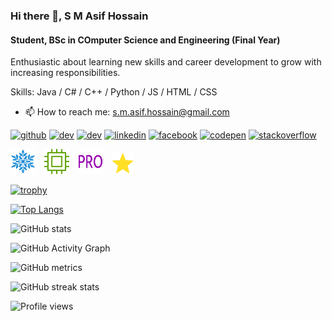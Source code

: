 ### Hi there 👋, S M Asif Hossain
#### Student, BSc in COmputer Science and Engineering (Final Year)
Enthusiastic about learning new skills and career development to grow with increasing responsibilities.

Skills: Java / C# / C++ / Python / JS / HTML / CSS

- 📫 How to reach me: s.m.asif.hossain@gmail.com 


[<img src='https://cdn.jsdelivr.net/npm/simple-icons@3.0.1/icons/github.svg' alt='github' height='40'>](https://github.com/smAsifHossain)  [<img src='https://cdn.jsdelivr.net/npm/simple-icons@3.0.1/icons/dev-dot-to.svg' alt='dev' height='40'>](https://dev.to/smasifhossain)  [<img src='https://cdn.jsdelivr.net/npm/simple-icons@3.0.1/icons/hashnode.svg' alt='dev' height='40'>](smAsifHossain)  [<img src='https://cdn.jsdelivr.net/npm/simple-icons@3.0.1/icons/linkedin.svg' alt='linkedin' height='40'>](https://www.linkedin.com/in/smasifhossain/)  [<img src='https://cdn.jsdelivr.net/npm/simple-icons@3.0.1/icons/facebook.svg' alt='facebook' height='40'>](https://www.facebook.com/smasif.hossain.92/)  [<img src='https://cdn.jsdelivr.net/npm/simple-icons@3.0.1/icons/codepen.svg' alt='codepen' height='40'>](https://codepen.io/smasifhossain)  [<img src='https://cdn.jsdelivr.net/npm/simple-icons@3.0.1/icons/stackoverflow.svg' alt='stackoverflow' height='40'>](https://stackoverflow.com/users/s-m-asif-hossain)  

<a href='https://archiveprogram.github.com/'><img src='https://raw.githubusercontent.com/acervenky/animated-github-badges/master/assets/acbadge.gif' width='40' height='40'></a> <a href='https://docs.github.com/en/developers'><img src='https://raw.githubusercontent.com/acervenky/animated-github-badges/master/assets/devbadge.gif' width='40' height='40'></a> <a href='https://github.com/pricing'><img src='https://raw.githubusercontent.com/acervenky/animated-github-badges/master/assets/pro.gif' width='40' height='40'></a> <a href='https://stars.github.com/'><img src='https://raw.githubusercontent.com/acervenky/animated-github-badges/master/assets/starbadge.gif' width='35' height='35'></a> 

[![trophy](https://github-profile-trophy.vercel.app/?username=smAsifHossain)](https://github.com/ryo-ma/github-profile-trophy)

[![Top Langs](https://github-readme-stats.vercel.app/api/top-langs/?username=smAsifHossain)](https://github.com/anuraghazra/github-readme-stats)

![GitHub stats](https://github-readme-stats.vercel.app/api?username=smAsifHossain&show_icons=true&count_private=true)  

![GitHub Activity Graph](https://activity-graph.herokuapp.com/graph?username=smAsifHossain)  

![GitHub metrics](https://metrics.lecoq.io/smAsifHossain)  

![GitHub streak stats](https://github-readme-streak-stats.herokuapp.com/?user=smAsifHossain)  

![Profile views](https://gpvc.arturio.dev/smAsifHossain)  
